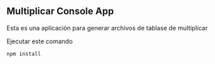 ## Multiplicar Console App

Esta es una aplicación para generar archivos de tablase de 
multiplicar

Ejecutar este comando

```
npm install
```
